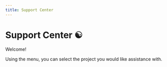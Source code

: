```yaml
---
title: Support Center
---
```


# Support Center ☯

Welcome!

Using the menu, you can select the project you would like assistance with.

